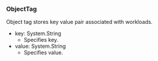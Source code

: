 ### ObjectTag
Object tag stores key value pair associated with workloads.

- key: System.String
  - Specifies key.
- value: System.String
  - Specifies value.
